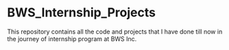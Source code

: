 # BWS_Internship_Projects

This repository contains all the code and projects that I have done till now in the journey of internship program at BWS Inc.
